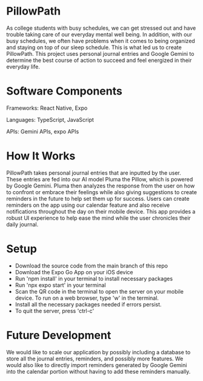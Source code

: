 # PillowPath
As college students with busy schedules, we can get stressed out and have trouble taking care of our everyday mental well being. In addition, with our busy schedules, we often have problems when it comes to being organized and staying on top of our sleep schedule. This is what led us to create PillowPath. This project uses personal journal entries and Google Gemini to determine the best course of action to succeed and feel energized in their everyday life.

# Software Components
Frameworks: React Native, Expo

Languages: TypeScript, JavaScript

APIs: Gemini APIs, expo APIs

# How It Works
PillowPath takes personal journal entries that are inputted by the user. These entries are fed into our AI model Pluma the Pillow, which is powered by Google Gemini. Pluma then analyzes the response from the user on how to confront or embrace their feelings while also giving suggestions to create reminders in the future to help set them up for success. Users can create reminders on the app using our calendar feature and also receive notifications throughout the day on their mobile device. This app provides a robust UI experience to help ease the mind while the user chronicles their daily journal.

# Setup
- Download the source code from the main branch of this repo
- Download the Expo Go App on your iOS device
- Run 'npm install' in your terminal to install necessary packages
- Run 'npx expo start' in your terminal
- Scan the QR code in the terminal to open the server on your mobile device. To run on a web browser, type 'w' in the terminal.
- Install all the necessary packages needed if errors persist. 
- To quit the server, press 'ctrl-c'

# Future Development
We would like to scale our application by possibly including a database to store all the journal entries, reminders, and possibly more features. We would also like to directly import reminders generated by Google Gemini into the calendar portion without having to add these reminders manually.

